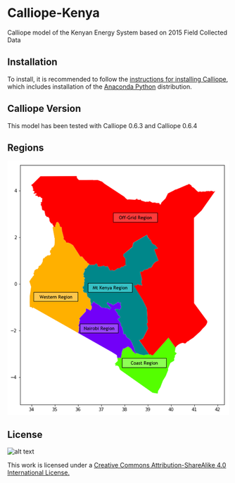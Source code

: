 # Calliope-Kenya

Calliope model of the Kenyan Energy System based on 2015 Field Collected Data

## Installation

To install, it is recommended to follow the [instructions for installing Calliope](https://calliope.readthedocs.io/en/stable/user/installation.html), which includes installation of the [Anaconda Python](https://www.continuum.io/downloads) distribution.

## Calliope Version

This model has been tested with Calliope 0.6.3 and Calliope 0.6.4

## Regions

![alt text](https://github.com/SESAM-Polimi/Calliope-Kenya/blob/master/Kenya_Regions.png)

## License

![alt text](https://licensebuttons.net/l/by-sa/3.0/88x31.png)

This work is licensed under a [Creative Commons Attribution-ShareAlike 4.0 International License.](https://creativecommons.org/licenses/by-sa/4.0/)
